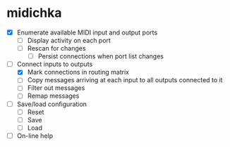 # midichka

* [x] Enumerate available MIDI input and output ports
  * [ ] Display activity on each port
  * [ ] Rescan for changes
    * [ ] Persist connections when port list changes
* [ ] Connect inputs to outputs
  * [x] Mark connections in routing matrix 
  * [ ] Copy messages arriving at each input to all outputs connected to it
  * [ ] Filter out messages
  * [ ] Remap messages
* [ ] Save/load configuration
  * [ ] Reset
  * [ ] Save
  * [ ] Load
* [ ] On-line help
